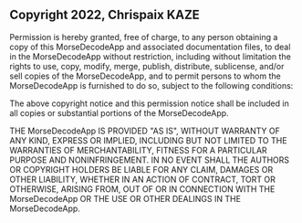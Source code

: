 ## Copyright 2022, Chrispaix KAZE

Permission is hereby granted, free of charge, to any person obtaining a copy of this MorseDecodeApp and associated documentation files, to deal in the MorseDecodeApp without restriction, including without limitation the rights to use, copy, modify, merge, publish, distribute, sublicense, and/or sell copies of the MorseDecodeApp, and to permit persons to whom the MorseDecodeApp is furnished to do so, subject to the following conditions:

The above copyright notice and this permission notice shall be included in all copies or substantial portions of the MorseDecodeApp.

THE MorseDecodeApp IS PROVIDED "AS IS", WITHOUT WARRANTY OF ANY KIND, EXPRESS OR IMPLIED, INCLUDING BUT NOT LIMITED TO THE WARRANTIES OF MERCHANTABILITY, FITNESS FOR A PARTICULAR PURPOSE AND NONINFRINGEMENT. IN NO EVENT SHALL THE AUTHORS OR COPYRIGHT HOLDERS BE LIABLE FOR ANY CLAIM, DAMAGES OR OTHER LIABILITY, WHETHER IN AN ACTION OF CONTRACT, TORT OR OTHERWISE, ARISING FROM, OUT OF OR IN CONNECTION WITH THE MorseDecodeApp OR THE USE OR OTHER DEALINGS IN THE MorseDecodeApp.
